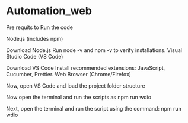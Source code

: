 # Automation_web
Pre requits to Run the code

Node.js (includes npm)

Download Node.js
Run node -v and npm -v to verify installations.
Visual Studio Code (VS Code)

Download VS Code
Install recommended extensions: JavaScript, Cucumber, Prettier.
Web Browser (Chrome/Firefox)


Now, open VS Code and load the project folder structure

Now open the terminal and run the scripts as npm run wdio


Next, open the terminal and run the script using the command: npm run wdio
